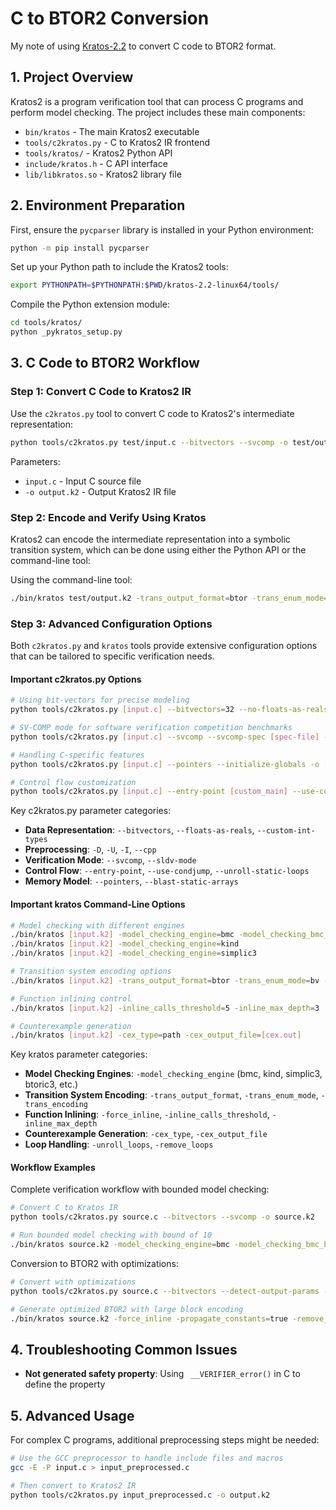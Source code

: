 # C to BTOR2 Conversion

My note of using [Kratos-2.2](https://kratos.fbk.eu/download.html) to convert C code to BTOR2 format.

## 1. Project Overview

Kratos2 is a program verification tool that can process C programs and perform model checking. The project includes these main components:

- `bin/kratos` - The main Kratos2 executable
- `tools/c2kratos.py` - C to Kratos2 IR frontend
- `tools/kratos/` - Kratos2 Python API
- `include/kratos.h` - C API interface
- `lib/libkratos.so` - Kratos2 library file

## 2. Environment Preparation

First, ensure the `pycparser` library is installed in your Python environment:

```bash
python -m pip install pycparser
```

Set up your Python path to include the Kratos2 tools:

```bash
export PYTHONPATH=$PYTHONPATH:$PWD/kratos-2.2-linux64/tools/
```

Compile the Python extension module:

```bash
cd tools/kratos/
python _pykratos_setup.py
```

## 3. C Code to BTOR2 Workflow

### Step 1: Convert C Code to Kratos2 IR

Use the `c2kratos.py` tool to convert C code to Kratos2's intermediate representation:

```bash
python tools/c2kratos.py test/input.c --bitvectors --svcomp -o test/output.k2
```

Parameters:
- `input.c` - Input C source file
- `-o output.k2` - Output Kratos2 IR file

### Step 2: Encode and Verify Using Kratos

Kratos2 can encode the intermediate representation into a symbolic transition system, which can be done using either the Python API or the command-line tool:

Using the command-line tool:

```bash
./bin/kratos test/output.k2 -trans_output_format=btor -trans_enum_mode=bv -output_file=test/output.btor2
```

### Step 3: Advanced Configuration Options

Both `c2kratos.py` and `kratos` tools provide extensive configuration options that can be tailored to specific verification needs.

#### Important c2kratos.py Options

```bash
# Using bit-vectors for precise modeling
python tools/c2kratos.py [input.c] --bitvectors=32 --no-floats-as-reals -o [output.k2]

# SV-COMP mode for software verification competition benchmarks
python tools/c2kratos.py [input.c] --svcomp --svcomp-spec [spec-file] -o [output.k2]

# Handling C-specific features
python tools/c2kratos.py [input.c] --pointers --initialize-globals -o [output.k2]

# Control flow customization
python tools/c2kratos.py [input.c] --entry-point [custom_main] --use-condjump -o [output.k2]
```

Key c2kratos.py parameter categories:
- **Data Representation**: `--bitvectors`, `--floats-as-reals`, `--custom-int-types`
- **Preprocessing**: `-D`, `-U`, `-I`, `--cpp`
- **Verification Mode**: `--svcomp`, `--sldv-mode`
- **Control Flow**: `--entry-point`, `--use-condjump`, `--unroll-static-loops`
- **Memory Model**: `--pointers`, `--blast-static-arrays`

#### Important kratos Command-Line Options

```bash
# Model checking with different engines
./bin/kratos [input.k2] -model_checking_engine=bmc -model_checking_bmc_bound=20
./bin/kratos [input.k2] -model_checking_engine=kind
./bin/kratos [input.k2] -model_checking_engine=simplic3

# Transition system encoding options
./bin/kratos [input.k2] -trans_output_format=btor -trans_enum_mode=bv -trans_encoding=large

# Function inlining control
./bin/kratos [input.k2] -inline_calls_threshold=5 -inline_max_depth=3

# Counterexample generation
./bin/kratos [input.k2] -cex_type=path -cex_output_file=[cex.out]
```

Key kratos parameter categories:
- **Model Checking Engines**: `-model_checking_engine` (bmc, kind, simplic3, btoric3, etc.)
- **Transition System Encoding**: `-trans_output_format`, `-trans_enum_mode`, `-trans_encoding`
- **Function Inlining**: `-force_inline`, `-inline_calls_threshold`, `-inline_max_depth`
- **Counterexample Generation**: `-cex_type`, `-cex_output_file`
- **Loop Handling**: `-unroll_loops`, `-remove_loops`

#### Workflow Examples

Complete verification workflow with bounded model checking:

```bash
# Convert C to Kratos IR
python tools/c2kratos.py source.c --bitvectors --svcomp -o source.k2

# Run bounded model checking with bound of 10
./bin/kratos source.k2 -model_checking_engine=bmc -model_checking_bmc_bound=10 -cex_type=path -cex_output_file=counterexample.out
```

Conversion to BTOR2 with optimizations:

```bash
# Convert with optimizations
python tools/c2kratos.py source.c --bitvectors --detect-output-params -o source.k2

# Generate optimized BTOR2 with large block encoding
./bin/kratos source.k2 -force_inline -propagate_constants=true -remove_const_maps -trans_encoding=large -trans_output_format=btor -output_file=optimized.btor2
```

## 4. Troubleshooting Common Issues

- **Not generated safety property**: Using ` __VERIFIER_error()` in C to define the property

## 5. Advanced Usage

For complex C programs, additional preprocessing steps might be needed:

```bash
# Use the GCC preprocessor to handle include files and macros
gcc -E -P input.c > input_preprocessed.c

# Then convert to Kratos2 IR
python tools/c2kratos.py input_preprocessed.c -o output.k2
```
